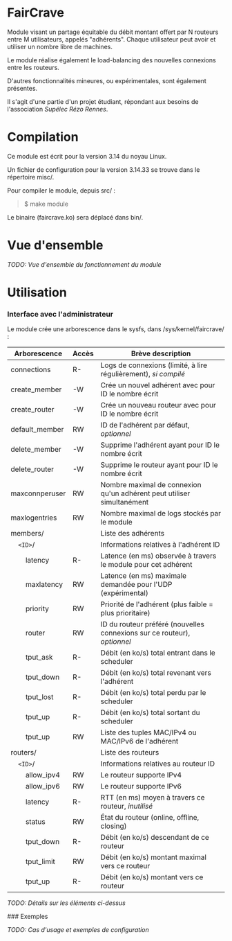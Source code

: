 # FairCrave

Module visant un partage équitable du débit montant offert par N routeurs entre M utilisateurs, appelés "adhérents".
Chaque utilisateur peut avoir et utiliser un nombre libre de machines.

Le module réalise également le load-balancing des nouvelles connexions entre les routeurs.

D'autres fonctionnalités mineures, ou expérimentales, sont également présentes.

Il s'agit d'une partie d'un projet étudiant, répondant aux besoins de l'association *Supélec Rézo Rennes*.

# Compilation

Ce module est écrit pour la version 3.14 du noyau Linux.

Un fichier de configuration pour la version 3.14.33 se trouve dans le répertoire misc/.

Pour compiler le module, depuis src/ :

> $ make module

Le binaire (faircrave.ko) sera déplacé dans bin/.

# Vue d'ensemble

*TODO: Vue d'ensemble du fonctionnement du module*

# Utilisation

### Interface avec l'administrateur

Le module crée une arborescence dans le sysfs, dans /sys/kernel/faircrave/ :

Arborescence       | Accès | Brève description
------------------ | ----- | -----------------
connections        | R-    | Logs de connexions (limité, à lire régulièrement), *si compilé*
create_member      | -W    | Crée un nouvel adhérent avec pour ID le nombre écrit
create_router      | -W    | Crée un nouveau routeur avec pour ID le nombre écrit
default_member     | RW    | ID de l'adhérent par défaut, *optionnel*
delete_member      | -W    | Supprime l'adhérent ayant pour ID le nombre écrit
delete_router      | -W    | Supprime le routeur ayant pour ID le nombre écrit
maxconnperuser     | RW    | Nombre maximal de connexion qu'un adhérent peut utiliser simultanément
maxlogentries      | RW    | Nombre maximal de logs stockés par le module
members/           |       | Liste des adhérents
    `<ID>`/        |       | Informations relatives à l'adhérent ID
        latency    | R-    | Latence (en ms) observée à travers le module pour cet adhérent
        maxlatency | RW    | Latence (en ms) maximale demandée pour l'UDP (expérimental)
        priority   | RW    | Priorité de l'adhérent (plus faible = plus prioritaire)
        router     | RW    | ID du routeur préféré (nouvelles connexions sur ce routeur), *optionnel*
        tput_ask   | R-    | Débit (en ko/s) total entrant dans le scheduler
        tput_down  | R-    | Débit (en ko/s) total revenant vers l'adhérent
        tput_lost  | R-    | Débit (en ko/s) total perdu par le scheduler
        tput_up    | R-    | Débit (en ko/s) total sortant du scheduler
        tput_up    | RW    | Liste des tuples MAC/IPv4 ou MAC/IPv6 de l'adhérent
routers/           |       | Liste des routeurs
    `<ID>`/        |       | Informations relatives au routeur ID
        allow_ipv4 | RW    | Le routeur supporte IPv4
        allow_ipv6 | RW    | Le routeur supporte IPv6
        latency    | R-    | RTT (en ms) moyen à travers ce routeur, *inutilisé*
        status     | RW    | État du routeur (online, offline, closing)
        tput_down  | R-    | Débit (en ko/s) descendant de ce routeur
        tput_limit | RW    | Débit (en ko/s) montant maximal vers ce routeur
        tput_up    | R-    | Débit (en ko/s) montant vers ce routeur

*TODO: Détails sur les éléments ci-dessus*

### Exemples

*TODO: Cas d'usage et exemples de configuration*

